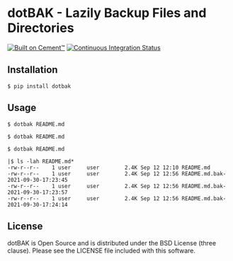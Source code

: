 # dotBAK - Lazily Backup Files and Directories

[![Built on Cement™](https://img.shields.io/badge/Built%20on%20Cement%E2%84%A2-3.0-yellow)](https://builtoncement.com)
[![Continuous Integration Status](https://app.travis-ci.com/datafolklabs/dotbak.svg?branch=master)](https://travis-ci.com/github/datafolklabs/dotbak)

## Installation

```
$ pip install dotbak
```

## Usage

```
$ dotbak README.md

$ dotbak README.md

$ dotbak README.md

|$ ls -lah README.md*
-rw-r--r--    1 user     user        2.4K Sep 12 12:10 README.md
-rw-r--r--    1 user     user        2.4K Sep 12 12:56 README.md.bak-2021-09-30-17:23:45
-rw-r--r--    1 user     user        2.4K Sep 12 12:56 README.md.bak-2021-09-30-17:23:57
-rw-r--r--    1 user     user        2.4K Sep 12 12:56 README.md.bak-2021-09-30-17:24:14
```

## License

dotBAK is Open Source and is distributed under the BSD License (three clause).  Please see the LICENSE file included with this software.